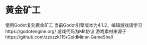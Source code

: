 # 黄金矿工
使用Godot复刻黄金矿工
当前Godot引擎版本为4.1.2，编辑游戏请学习https://godotengine.org/
游戏代码为Mit协议
游戏素材来源于https://github.com/zzxzzk115/GoldMiner-GameShell
